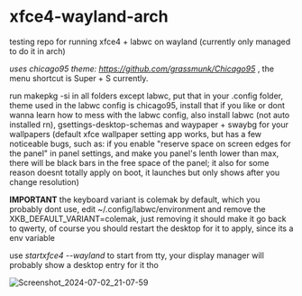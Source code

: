 # xfce4-wayland-arch
testing repo for running xfce4 + labwc on wayland (currently only managed to do it in arch)

*uses chicago95 theme: https://github.com/grassmunk/Chicago95* , the menu shortcut is Super + S currently.

run makepkg -si in all folders except labwc, put that in your .config folder, theme used in the labwc config is chicago95, install that if you like or dont wanna learn how to mess with the labwc config, also install labwc (not auto installed rn), gsettings-desktop-schemas and waypaper + swaybg for your wallpapers (default xfce wallpaper setting app works, but has a few noticeable bugs, such as: if you enable "reserve space on screen edges for the panel" in panel settings, and make you panel's lenth lower than max, there will be black bars in the free space of the panel; it also for some reason doesnt totally apply on boot, it launches but only shows after you change resolution)

**IMPORTANT** the keyboard variant is colemak by default, which you probably dont use, edit ~/.config/labwc/environment and remove the XKB_DEFAULT_VARIANT=colemak, just removing it should make it go back to qwerty, of course you should restart the desktop for it to apply, since its a env variable

use _startxfce4 --wayland_ to start from tty, your display manager will probably show a desktop entry for it tho 

![Screenshot_2024-07-02_21-07-59](https://github.com/MiyaSHs/xfce4-wayland-arch/assets/124814309/ca9f03ec-0ced-483b-b9d6-465849cf54f0)

